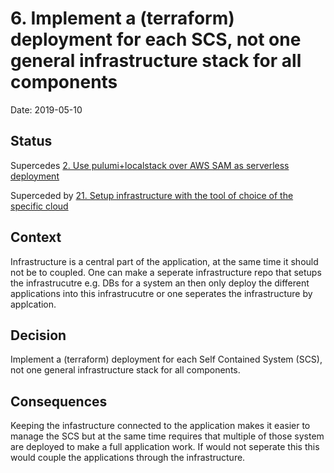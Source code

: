# 6. Implement a (terraform) deployment for each SCS, not one general infrastructure stack for all components

Date: 2019-05-10

## Status

Supercedes [2. Use pulumi+localstack over AWS SAM as serverless deployment](0002-use-pulumi-localstack-over-aws-sam-as-serverless-deployment.md)

Superceded by [21. Setup infrastructure with the tool of choice of the specific cloud](0021-setup-infrastructure-with-the-tool-of-choice-of-the-specific-cloud.md)

## Context

Infrastructure is a central part of the application, at the same time it should not be to coupled. One can make a seperate infrastructure repo that setups the infrastrucutre e.g. DBs for a system an then only deploy the different applications into this infrastrucutre or one seperates the infrastructure by applcation.

## Decision

Implement a (terraform) deployment for each Self Contained System (SCS), not one general infrastructure stack for all components.

## Consequences

Keeping the infastructure connected to the application makes it easier to manage the SCS but at the same time requires that multiple of those system are deployed to make a full application work. If would not seperate this this would couple the applications through the infrastructure.
